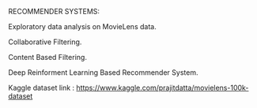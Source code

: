 RECOMMENDER SYSTEMS:

Exploratory data analysis on MovieLens data.

Collaborative Filtering.

Content Based Filtering.

Deep Reinforment Learning Based Recommender System.


Kaggle dataset link : https://www.kaggle.com/prajitdatta/movielens-100k-dataset


